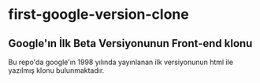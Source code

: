 # first-google-version-clone
## Google'ın İlk Beta Versiyonunun Front-end klonu
Bu repo'da google'ın 1998 yılında yayınlanan ilk versiyonunun html ile yazılmış klonu bulunmaktadır.
